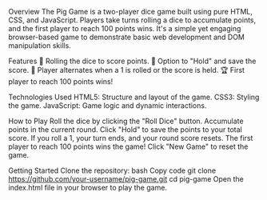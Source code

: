 Overview
The Pig Game is a two-player dice game built using pure HTML, CSS, and JavaScript. Players take turns rolling a dice to accumulate points, and the first player to reach 100 points wins. It's a simple yet engaging browser-based game to demonstrate basic web development and DOM manipulation skills.

Features
🎲 Rolling the dice to score points.
🛑 Option to "Hold" and save the score.
🔄 Player alternates when a 1 is rolled or the score is held.
🏆 First player to reach 100 points wins!

Technologies Used
HTML5: Structure and layout of the game.
CSS3: Styling the game.
JavaScript: Game logic and dynamic interactions.

How to Play
Roll the dice by clicking the "Roll Dice" button.
Accumulate points in the current round.
Click "Hold" to save the points to your total score.
If you roll a 1, your turn ends, and your round score resets.
The first player to reach 100 points wins the game!
Click "New Game" to reset the game.

Getting Started
Clone the repository:
bash
Copy code
git clone https://github.com/your-username/pig-game.git
cd pig-game
Open the index.html file in your browser to play the game.
